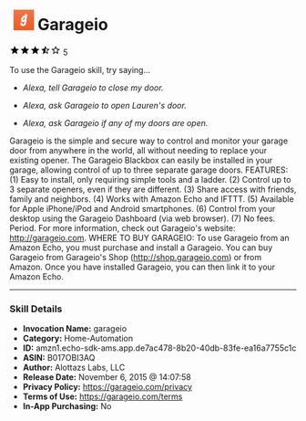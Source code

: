 # &nbsp;<img src="skill_icon" alt="Garageio icon" width="36"> Garageio
![3.4 stars](../../images/ic_star_black_18dp_1x.png)![3.4 stars](../../images/ic_star_black_18dp_1x.png)![3.4 stars](../../images/ic_star_black_18dp_1x.png)![3.4 stars](../../images/ic_star_half_black_18dp_1x.png)![3.4 stars](../../images/ic_star_border_black_18dp_1x.png) 5

To use the Garageio skill, try saying...

* *Alexa, tell Garageio to close my door.*

* *Alexa, ask Garageio to open Lauren's door.*

* *Alexa, ask Garageio if any of my doors are open.*

Garageio is the simple and secure way to control and monitor your garage door from anywhere in the world, all without needing to replace your existing opener. The Garageio Blackbox can easily be installed in your garage, allowing control of up to three separate garage doors. FEATURES:  (1) Easy to install, only requiring simple tools and a ladder. (2) Control up to 3 separate openers, even if they are different.  (3) Share access with friends, family and neighbors. (4) Works with Amazon Echo and IFTTT. (5) Available for Apple iPhone/iPod and Android smartphones. (6) Control from your desktop using the Garageio Dashboard (via web browser). (7) No fees. Period. For more information, check out Garageio's website: http://garageio.com. WHERE TO BUY GARAGEIO:  To use Garageio from an Amazon Echo, you must purchase and install a Garageio. You can buy Garageio from Garageio's Shop (http://shop.garageio.com) or from Amazon. Once you have installed Garageio, you can then link it to your Amazon Echo.

***

### Skill Details

* **Invocation Name:** garageio
* **Category:** Home-Automation
* **ID:** amzn1.echo-sdk-ams.app.de7ac478-8b20-40db-83fe-ea16a7755c1c
* **ASIN:** B017OBI3AQ
* **Author:** Alottazs Labs, LLC
* **Release Date:** November 6, 2015 @ 14:07:58
* **Privacy Policy:** https://garageio.com/privacy
* **Terms of Use:** https://garageio.com/terms
* **In-App Purchasing:** No
